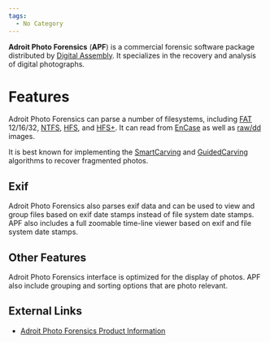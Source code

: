 ```yaml
---
tags:
  - No Category
---
```

**Adroit Photo Forensics** (**APF**) is a commercial forensic software
package distributed by [Digital Assembly](digital_assembly.md).
It specializes in the recovery and analysis of digital photographs.

# Features

Adroit Photo Forensics can parse a number of filesystems, including
[FAT](fat.md) 12/16/32, [NTFS](NTFS "wikilink"),
[HFS](hfs.md), and [HFS+](HFS+ "wikilink"). It can read from
[EnCase](encase.md) as well as
[raw/dd](raw_image_format.md) images.

It is best known for implementing the
[SmartCarving](file_carving:smartcarving.md) and
[GuidedCarving](file_carving:guidedcarving.md) algorithms to
recover fragmented photos.

## Exif

Adroit Photo Forensics also parses exif data and can be used to view and
group files based on exif date stamps instead of file system date
stamps. APF also includes a full zoomable time-line viewer based on exif
and file system date stamps.

## Other Features

Adroit Photo Forensics interface is optimized for the display of photos.
APF also include grouping and sorting options that are photo relevant.

## External Links

- [Adroit Photo Forensics Product
  Information](http://digital-assembly.com/products/adroit-photo-forensics/)